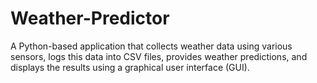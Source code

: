 # Weather-Predictor
A Python-based application that collects weather data using various sensors, logs this data into CSV files, provides weather predictions, and displays the results using a graphical user interface (GUI).
